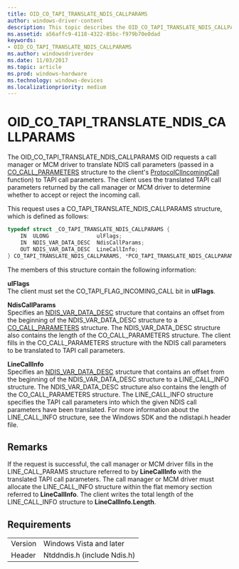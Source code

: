 ```yaml
---
title: OID_CO_TAPI_TRANSLATE_NDIS_CALLPARAMS
author: windows-driver-content
description: This topic describes the OID_CO_TAPI_TRANSLATE_NDIS_CALLPARAMS object identifier (OID).
ms.assetid: a56affc9-4118-4322-85bc-f979b70e0dad
keywords:
- OID_CO_TAPI_TRANSLATE_NDIS_CALLPARAMS
ms.author: windowsdriverdev
ms.date: 11/03/2017
ms.topic: article
ms.prod: windows-hardware
ms.technology: windows-devices
ms.localizationpriority: medium
---
```


# OID_CO_TAPI_TRANSLATE_NDIS_CALLPARAMS

The OID_CO_TAPI_TRANSLATE_NDIS_CALLPARAMS OID requests a call manager or MCM driver to translate NDIS call parameters (passed in a [CO_CALL_PARAMETERS](https://msdn.microsoft.com/library/windows/hardware/ff545384) structure to the client's [ProtocolClIncomingCall](https://msdn.microsoft.com/library/windows/hardware/ff570228) function) to TAPI call parameters. The client uses the translated TAPI call parameters returned by the call manager or MCM driver to determine whether to accept or reject the incoming call.

This request uses a CO_TAPI_TRANSLATE_NDIS_CALLPARAMS structure, which is defined as follows:

```c++
typedef struct _CO_TAPI_TRANSLATE_NDIS_CALLPARAMS {
    IN  ULONG               ulFlags;
    IN  NDIS_VAR_DATA_DESC  NdisCallParams;
    OUT NDIS_VAR_DATA_DESC  LineCallInfo;
} CO_TAPI_TRANSLATE_NDIS_CALLPARAMS, *PCO_TAPI_TRANSLATE_NDIS_CALLPARAMS;
```

The members of this structure contain the following information:

**ulFlags**  
The client must set the CO_TAPI_FLAG_INCOMING_CALL bit in **ulFlags**.

**NdisCallParams**  
Specifies an [NDIS_VAR_DATA_DESC](https://msdn.microsoft.com/library/windows/hardware/ff559020) structure that contains an offset from the beginning of the NDIS_VAR_DATA_DESC structure to a [CO_CALL_PARAMETERS](https://msdn.microsoft.com/library/windows/hardware/ff545384) structure. The NDIS_VAR_DATA_DESC structure also contains the length of the CO_CALL_PARAMETERS structure. The client fills in the CO_CALL_PARAMETERS structure with the NDIS call parameters to be translated to TAPI call parameters.

**LineCallInfo**  
Specifies an [NDIS_VAR_DATA_DESC](https://msdn.microsoft.com/library/windows/hardware/ff559020) structure that contains an offset from the beginning of the NDIS_VAR_DATA_DESC structure to a LINE_CALL_INFO structure. The NDIS_VAR_DATA_DESC structure also contains the length of the CO_CALL_PARAMETERS structure. The LINE_CALL_INFO structure specifies the TAPI call parameters into which the given NDIS call parameters have been translated. For more information about the LINE_CALL_INFO structure, see the Windows SDK and the ndistapi.h header file.

## Remarks

If the request is successful, the call manager or MCM driver fills in the LINE_CALL_PARAMS structure referred to by **LineCallInfo** with the translated TAPI call parameters. The call manager or MCM driver must allocate the LINE_CALL_INFO structure within the flat memory section referred to **LineCallInfo**. The client writes the total length of the LINE_CALL_INFO structure to **LineCallInfo.Length**.

## Requirements

| | |
| --- | --- |
| Version | Windows Vista and later |
| Header | Ntddndis.h (include Ndis.h) |

